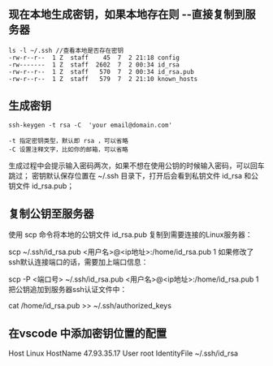 ## 现在本地生成密钥，如果本地存在则 --直接复制到服务器

    ls -l ~/.ssh //查看本地是否存在密钥
    -rw-r--r--  1 Z  staff    45  7  2 21:18 config
    -rw-------  1 Z  staff  2602  7  2 00:34 id_rsa
    -rw-r--r--  1 Z  staff   570  7  2 00:34 id_rsa.pub
    -rw-r--r--  1 Z  staff   579  7  2 21:10 known_hosts
 ## 生成密钥
    ssh-keygen -t rsa -C  'your email@domain.com'

    -t 指定密钥类型，默认即 rsa ，可以省略
    -C 设置注释文字，比如你的邮箱，可以省略

生成过程中会提示输入密码两次，如果不想在使用公钥的时候输入密码，可以回车跳过；
密钥默认保存位置在 ~/.ssh 目录下，打开后会看到私钥文件 id_rsa 和公钥文件 id_rsa.pub；


## 复制公钥至服务器

使用 scp 命令将本地的公钥文件 id_rsa.pub 复制到需要连接的Linux服务器：

scp ~/.ssh/id_rsa.pub <用户名>@<ip地址>:/home/id_rsa.pub
1
如果修改了ssh默认连接端口的话，需要加上端口信息：

scp -P <端口号> ~/.ssh/id_rsa.pub <用户名>@<ip地址>:/home/id_rsa.pub
1
把公钥追加到服务器ssh认证文件中：

cat /home/id_rsa.pub >> ~/.ssh/authorized_keys

## 在vscode 中添加密钥位置的配置

Host Linux
  HostName 47.93.35.17
  User root
  IdentityFile ~/.ssh/id_rsa